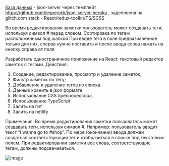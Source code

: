 [база данных](https://github.com/vanekh-abramov/online-db) - json-server через темплейт https://github.com/jesperorb/json-server-heroku , задеплоена на glitch.com
stack - React/redux-toolkit/TS/SCSS

Во время редактирования заметки пользователь может создавать теги, используя символ # перед словом.
Сортировка по тегам расположенным под шапкой
При вводе тега в поле предназначенное только для них, сперва нужно поставить # после ввода слова нажать на кнопку справа от поля

Разработать одностраничное приложение на React: текстовый редактор заметок с тегами.
Действия:

1. Создание, редактирование, просмотр и удаление заметок;
2. Фильтр заметок по тегу;
3. Добавление и удаление тегов из списка.
4. Данные хранить в json формате.
5. Использование CSS препроцессора.
6. Использование TypeScript
7. Залить на гит
8. Залить на netlify

Примечания:
Во время редактирования заметки пользователь может создавать теги, используя символ #.
Например: пользователь вводит текст “I wanna go to #shop”. По мере (окончании) ввода должен создаться соответствующий тег и отобразиться в списке под текстовым полем.
При редактировании заметки все слова, соответствующие тегам, должны подсвечиваться.

![image](https://user-images.githubusercontent.com/74138797/206245179-03867116-ac22-44a7-bde0-c352c5ecd8e1.png)
